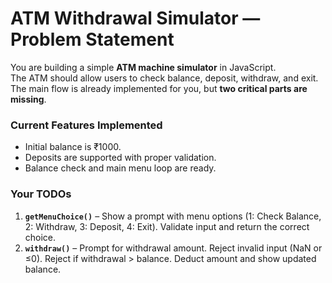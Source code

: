 # ATM Withdrawal Simulator — Problem Statement

You are building a simple **ATM machine simulator** in JavaScript.  
The ATM should allow users to check balance, deposit, withdraw, and exit.  
The main flow is already implemented for you, but **two critical parts are missing**.  

### Current Features Implemented
- Initial balance is ₹1000.
- Deposits are supported with proper validation.
- Balance check and main menu loop are ready.

### Your TODOs
1. **`getMenuChoice()`** – Show a prompt with menu options (1: Check Balance, 2: Withdraw, 3: Deposit, 4: Exit). Validate input and return the correct choice.  
2. **`withdraw()`** – Prompt for withdrawal amount. Reject invalid input (NaN or ≤0). Reject if withdrawal > balance. Deduct amount and show updated balance.  
